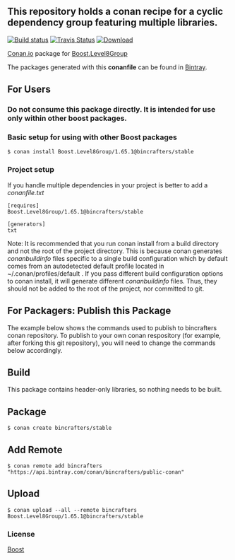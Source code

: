 ## This repository holds a conan recipe for a cyclic dependency group featuring multiple libraries.

[![Build status](https://ci.appveyor.com/api/projects/status/8o42w7lw2rxmllx0/branch/stable/1.65.1?svg=true)](https://ci.appveyor.com/project/BinCrafters/conan-boost-level8group/branch/stable/1.65.1)
[![Travis Status](https://travis-ci.org/bincrafters/conan-boost-level8group.svg?branch=stable%2F1.65.1)](https://travis-ci.org/bincrafters/conan-boost-level8group)
[![Download](https://api.bintray.com/packages/bincrafters/public-conan/Boost.Level8Group%3Abincrafters/images/download.svg?version=1.65.1%3Astable) ](https://bintray.com/bincrafters/public-conan/Boost.Level8Group%3Abincrafters/1.65.1%3Astable/link)

[Conan.io](https://conan.io) package for [Boost.Level8Group](http://www.boost.org/doc/libs/1_65_1/libs/libraries.htm) 

The packages generated with this **conanfile** can be found in [Bintray](https://bintray.com/bincrafters/public-conan/Boost.Level8Group%3Abincrafters).

## For Users

### Do not consume this package directly.  It is intended for use only within other boost packages.

### Basic setup for using with other Boost packages

    $ conan install Boost.Level8Group/1.65.1@bincrafters/stable

### Project setup

If you handle multiple dependencies in your project is better to add a *conanfile.txt*

    [requires]
    Boost.Level8Group/1.65.1@bincrafters/stable

    [generators]
    txt

Note: It is recommended that you run conan install from a build directory and not the root of the project directory.  This is because conan generates *conanbuildinfo* files specific to a single build configuration which by default comes from an autodetected default profile located in ~/.conan/profiles/default .  If you pass different build configuration options to conan install, it will generate different *conanbuildinfo* files.  Thus, they should not be added to the root of the project, nor committed to git. 

## For Packagers: Publish this Package

The example below shows the commands used to publish to bincrafters conan repository. To publish to your own conan respository (for example, after forking this git repository), you will need to change the commands below accordingly. 

## Build  

This package contains header-only libraries, so nothing needs to be built.

## Package 

    $ conan create bincrafters/stable
	
## Add Remote

	$ conan remote add bincrafters "https://api.bintray.com/conan/bincrafters/public-conan"

## Upload

    $ conan upload --all --remote bincrafters Boost.Level8Group/1.65.1@bincrafters/stable

### License
[Boost](www.boost.org/LICENSE_1_0.txt)
